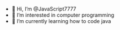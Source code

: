 - 👋 Hi, I’m @JavaScript7777
- 👀 I’m interested in computer programming
- 🌱 I’m currently learning how to code java
<!--- - 📫 How to reach me --->

<!---
JavaScript7777/JavaScript7777 is a ✨ special ✨ repository because its `README.md` (this file) appears on your GitHub profile.
You can click the Preview link to take a look at your changes.
--->

